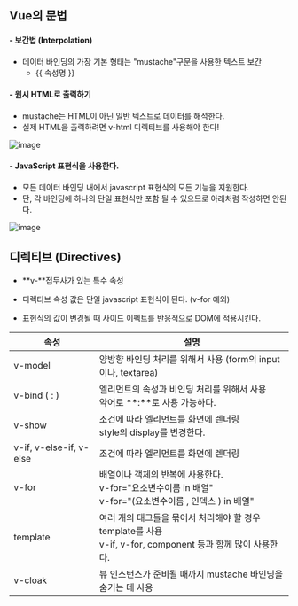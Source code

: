 ## Vue의 문법

#### - 보간법 (Interpolation)

- 데이터 바인딩의 가장 기본 형태는 "mustache"구문을 사용한 텍스트 보간
  - {{ 속성명 }}

#### - 원시 HTML로 출력하기

- mustache는 HTML이 아닌 일반 텍스트로 데이터를 해석한다.
- 실제 HTML을 출력하려면 v-html 디렉티브를 사용해야 한다!

![image](https://user-images.githubusercontent.com/67090601/140873238-9ee319d6-f4f3-4b6e-8bf9-3ff010aeeda9.png)

#### - JavaScript 표현식을 사용한다.

- 모든 데이터 바인딩 내에서 javascript 표현식의 모든 기능을 지원한다.
- 단, 각 바인딩에 하나의 단일 표현식만 포함 될 수 있으므로 아래처럼 작성하면 안된다.

![image](https://user-images.githubusercontent.com/67090601/140873422-087cf124-615f-4506-8909-44257134d11d.png)

## 디렉티브 (Directives)

- **v-**접두사가 있는 특수 속성

- 디렉티브 속성 값은 단일 javascript 표현식이 된다. (v-for 예외)
- 표현식의 값이 변경될 때 사이드 이펙트를 반응적으로 DOM에 적용시킨다.

| 속성                    | 설명                                                         |
| ----------------------- | ------------------------------------------------------------ |
| v-model                 | 양방향 바인딩 처리를 위해서 사용 (form의 input이나, textarea) |
| v-bind ( : )            | 엘리먼트의 속성과 비인딩 처리를 위해서 사용<br /> 약어로 **:**로 사용 가능하다. |
| v-show                  | 조건에 따라 엘리먼트를 화면에 렌더링<br />style의 display를 변경한다. |
| v-if, v-else-if, v-else | 조건에 따라 엘리먼트를 화면에 렌더링                         |
| v-for                   | 배열이나 객체의 반복에 사용한다.<br />v-for="요소변수이름 in 배열"<br />v-for="(요소변수이름 , 인덱스 ) in 배열" |
| template                | 여러 개의 태그들을 묶어서 처리해야 할 경우 template를 사용<br />v-if, v-for, component 등과 함께 많이 사용한다. |
| v-cloak                 | 뷰 인스턴스가 준비될 때까지 mustache 바인딩을 숨기는 데 사용 |

